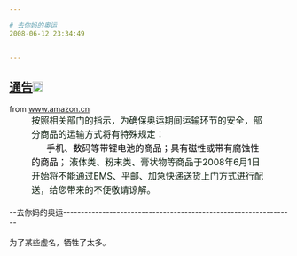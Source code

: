 ```yaml
---

# 去你妈的奥运
2008-06-12 23:34:49


---
```



<h2 class="entry-title"><a target=_blank class="entry-title-link" target="_blank" href="http://www.amazon.cn/static/joyo-note-detail.asp?ref=GT&amp;pageletid=heilongjiang&amp;uid=168-9109500-6606659&amp;id=9#">通告<img src="http://www.google.com/reader/ui/2412528845-go-to.gif" class="entry-title-go-to" alt="" width="18" height="18"></a></h2><div class="entry-author"><span class="entry-source-title-parent">from <a target=_blank href="http://www.amazon.cn/" class="entry-source-title" target="_blank">www.amazon.cn</a></span> </div><div class="entry-body"><div><div class="item-body"><div><p style="margin: 0cm 30pt 0pt; line-height: 18.75pt; text-align: left;" align="left"><span style="font-size: 12pt; color: rgb(13, 30, 15);"> 按照相关部门的指示，</span><span style="font-size: 12pt; color: rgb(13, 30, 15);">为确保奥运期间运输环节的安全，部分商品的运输方式将有特殊规定：</span></p>
<p style="margin: 0cm 30pt 0pt; line-height: 18.75pt; text-align: left;"><span style="font-size: 12pt; color: rgb(13, 30, 15);">&nbsp;&nbsp;&nbsp;&nbsp;&nbsp; </span><span style="font-size: 12pt; color: rgb(13, 30, 15);"><span style="background: white none repeat scroll 0% 50%; -moz-background-clip: -moz-initial; -moz-background-origin: -moz-initial; -moz-background-inline-policy: -moz-initial; font-size: 12pt; color: black;">手机、数码等带锂电池的商品；具有磁性或带有腐蚀性的商品；<span style="font-size: 12pt; color: rgb(13, 30, 15);"> 液体类、粉末类、膏状物等</span></span>商品于2008年</span><span style="font-size: 12pt; color: rgb(13, 30, 15);" lang="EN-US">6</span><span style="font-size: 12pt; color: rgb(13, 30, 15);">月</span><span style="font-size: 12pt; color: rgb(13, 30, 15);" lang="EN-US">1</span><span style="font-size: 12pt; color: rgb(13, 30, 15);">日开始将不能通过</span><span style="font-size: 12pt; color: rgb(13, 30, 15);" lang="EN-US">EMS</span><span style="font-size: 12pt; color: rgb(13, 30, 15);">、平邮、加急快递送货上门方式进行配送，给您带来的不便敬请谅解。</span><br />
<span style="font-size: 12pt; color: rgb(13, 30, 15);"></span></p>
</div></div></div></div><br />
--去你妈的奥运-----------------------------------------------------------------<br />
<br />
为了某些虚名，牺牲了太多。<br />
<br />
<br />
<br />
